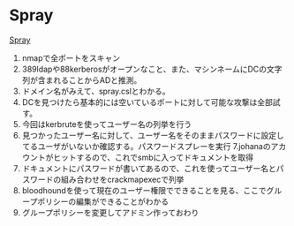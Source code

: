 # Spray

[Spray](https://www.youtube.com/watch?v=pmaeQlFkFV0&list=PLeSXUd883dhjhV4MokruWYQWnhxsCPyUY&index=2)

1. nmapで全ポートをスキャン
2. 389ldapや88kerberosがオープンなこと、また、マシンネームにDCの文字列が含まれることからADと推測。
3. ドメイン名がみえて、spray.cslとわかる。
4. DCを見つけたら基本的には空いているポートに対して可能な攻撃は全部試す。
5. 今回はkerbruteを使ってユーザー名の列挙を行う
6. 見つかったユーザー名に対して、ユーザー名をそのままパスワードに設定してるユーザがいないか確認する。パスワードスプレーを実行
7.johanaのアカウントがヒットするので、これでsmbに入ってドキュメントを取得
8. ドキュメントにパスワードが書いてあるので、これを使ってユーザー名とパスワードの組み合わせをcrackmapexecで列挙
9. bloodhoundを使って現在のユーザー権限でできることを見る、ここでグループポリシーの編集ができることがわかる
10. グループポリシーを変更してアドミン作っておわり
